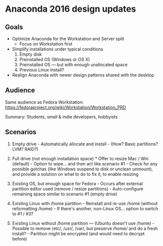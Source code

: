 # Anaconda 2016 design updates

## Goals

* Optimize Anaconda for the Workstation and Server split
  - Focus on Workstation first
* Simplify installations under typical conditions
    1. Empty disk
    2. Preinstalled OS (Windows or OS X)
    3. Preinstalled OS — but with enough unallocated space
    4. Previous Linux install?
* Realign Anaconda with newer design patterns shared with the desktop

## Audience

Same audience as Fedora Workstation:
https://fedoraproject.org/wiki/Workstation/Workstation_PRD

Summary: Students, small & indie developers, hobbyists

## Scenarios

  1. Empty drive
    - Automatically allocate and install
    - (How? Basic partitions? LVM? RAID?)

  2. Full drive (not enough installation space)
    * Offer to resize Mac / Win (default)
    - Option to wipe... and then act like scenario #1
    - Check for any possible gotchas (like Windows suspend to disk or unclean
      unmount), and provide a solution on what to do to fix it, to enable
      resizing
      
  3. Existing OS, but enough space for Fedora
    - Occurs after external partition editor used (remove / resize partitions)
    - Auto-configure remaining space similar to scenario #1 (empty drive)

  4. Existing Linux with /home partition
    - Reinstall and re-use /home (without reformatting /home)
    - If there's another, non-Linux OS… option to switch to #1 / #3?

  5. Existing Linux without /home partition — (Ubuntu doesn't use /home)
    - Possible to remove /etc/, /usr/, /var/, but preserve /home/ and do a fresh install?
    - Partition might be encrypted (and would need to decrypt before)
